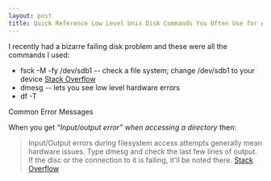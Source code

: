 ```yaml
---
layout: post
title: Quick Reference Low Level Unix Disk Commands You Often Use for AWS Volumes
---
```

I recently had a bizarre failing disk problem and these were all the commands I used:

* fsck -M -fy /dev/sdb1 -- check a file system; change /dev/sdb1 to your device [Stack Overflow](http://askubuntu.com/q/552039/621300)
* dmesg -- lets you see low level hardware errors
* df -T

Common Error Messages

When you get *“Input/output error” when accessing a directory* then:

> Input/Output errors during filesystem access attempts generally mean hardware issues. 
> Type dmesg and check the last few lines of output. If the disc or the connection to it is failing, it'll be noted there. [Stack Overflow](http://unix.stackexchange.com/a/39908)